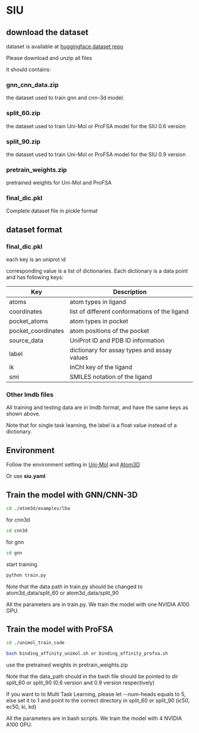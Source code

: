 # SIU


## download the dataset

dataset is available at [huggingface dataset repo](https://huggingface.co/datasets/bgao95/SIU)

Please download and unzip all files

it should contains:

### gnn_cnn_data.zip 

the dataset used to train gnn and cnn-3d model. 

### split_60.zip

the dataset used to train Uni-Mol or ProFSA model for the SIU 0.6 version

### split_90.zip

the dataset used to train Uni-Mol or ProFSA model for the SIU 0.9 version

### pretrain_weights.zip

pretrained weights for Uni-Mol and ProFSA

### final_dic.pkl

Complete dataset file in pickle format



## dataset format

### final_dic.pkl

each key is an uniprot id

corresponding value is a list of dictionaries. Each dictionary is a data point and has following keys:

| Key      | Description     |
|----------------|----------------|
| atoms  | atom types in ligand  |
| coordinates |  list of different conformations of the ligand |
|  pocket_atoms| atom types in pocket |
|  pocket_coordinates | atom positions of the pocket |
|  source_data |  UniProt ID and PDB ID information |
|  label |  dictionary for assay types and assay values |
|  ik | InChI key of the ligand |
|  smi |  SMILES notation of the ligand |



### Other lmdb files

All training and testing data are in lmdb format, and have the same keys as shown above.

Note that for single task learning, the label is a float value instead of a dictionary.




## Environment

Follow the environment setting in [Uni-Mol](https://github.com/dptech-corp/Uni-Mol) and [Atom3D](https://github.com/drorlab/atom3d)

Or use **siu.yaml**

## Train the model with GNN/CNN-3D


```bash
cd ./atom3d/examples/lba
```

for cnn3d

```bash
cd cnn3d 
```

for gnn

```bash
cd gnn 
```

start training
```bash
python train.py

```

Note that the data path in train.py should be changed to atom3d_data/split_60 or atom3d_data/split_90


All the parameters are in train.py. We train the model with one NVIDIA A100 GPU.  


## Train the model with ProFSA

```bash
cd ./unimol_train_code

bash binding_affinity_unimol.sh or binding_affinity_profsa.sh

```

use the pretrained weights in pretrain_weights.zip


Note that the data_path should in the bash file should be pointed to dir split_60 or split_90 (0.6 version and 0.9 version respectively)

If you want to to Multi Task Learning, please let --num-heads equals to 5, else set it to 1 and point to the correct directory in split_60 or split_90 (ic50, ec50, ki, kd)


All the parameters are in bash scripts. We train the model with 4 NVIDIA A100 GPU.  
